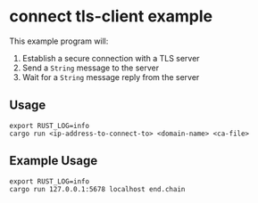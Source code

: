 # connect tls-client example

This example program will:

1. Establish a secure connection with a TLS server
2. Send a `String` message to the server
3. Wait for a `String` message reply from the server

## Usage

```
export RUST_LOG=info
cargo run <ip-address-to-connect-to> <domain-name> <ca-file>
```

## Example Usage

```
export RUST_LOG=info
cargo run 127.0.0.1:5678 localhost end.chain
```